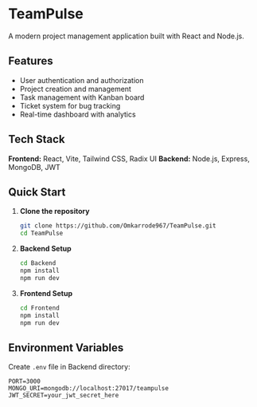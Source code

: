 # TeamPulse

A modern project management application built with React and Node.js.

## Features

- User authentication and authorization
- Project creation and management
- Task management with Kanban board
- Ticket system for bug tracking
- Real-time dashboard with analytics

## Tech Stack

**Frontend:** React, Vite, Tailwind CSS, Radix UI
**Backend:** Node.js, Express, MongoDB, JWT

## Quick Start

1. **Clone the repository**
   ```bash
   git clone https://github.com/Omkarrode967/TeamPulse.git
   cd TeamPulse
   ```

2. **Backend Setup**
   ```bash
   cd Backend
   npm install
   npm run dev
   ```

3. **Frontend Setup**
   ```bash
   cd Frontend
   npm install
   npm run dev
   ```

## Environment Variables

Create `.env` file in Backend directory:
```env
PORT=3000
MONGO_URI=mongodb://localhost:27017/teampulse
JWT_SECRET=your_jwt_secret_here
``` 
